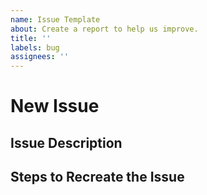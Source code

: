 ```yaml
---
name: Issue Template
about: Create a report to help us improve.
title: ''
labels: bug
assignees: ''
---
```


# New Issue

## <!-- The title of your issue -->

## Issue Description 
<!-- A detailed description of your issue -->

## Steps to Recreate the Issue 
<!-- A steps by step guide on how we can recreate the issue -->
